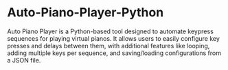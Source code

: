 # Auto-Piano-Player-Python
Auto Piano Player is a Python-based tool designed to automate keypress sequences for playing virtual pianos. It allows users to easily configure key presses and delays between them, with additional features like looping, adding multiple keys per sequence, and saving/loading configurations from a JSON file.
